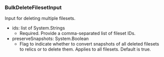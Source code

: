 ### BulkDeleteFilesetInput
Input for deleting multiple filesets.

- ids: list of System.Strings
  - Required. Provide a comma-separated list of fileset IDs.
- preserveSnapshots: System.Boolean
  - Flag to indicate whether to convert snapshots of all deleted filesets to relics or to delete them. Applies to all filesets. Default is true.
